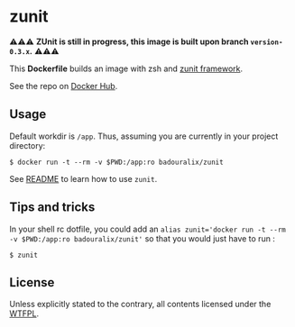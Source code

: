 zunit
=====

⚠️⚠️⚠️  **ZUnit is still in progress, this image is built upon branch `version-0.3.x`.** ⚠️⚠️⚠️

This **Dockerfile** builds an image with zsh and [zunit framework](https://github.com/molovo/zunit).

See the repo on [Docker Hub](https://hub.docker.com/r/badouralix/zunit/).

## Usage

Default workdir is `/app`.
Thus, assuming you are currently in your project directory:

```
$ docker run -t --rm -v $PWD:/app:ro badouralix/zunit
```

See [README](https://github.com/molovo/zunit/blob/master/README.md) to learn how to use `zunit`.


## Tips and tricks

In your shell rc dotfile, you could add an `alias zunit='docker run -t --rm -v $PWD:/app:ro badouralix/zunit'`
so that you would just have to run :

```
$ zunit
```


## License

Unless explicitly stated to the contrary, all contents licensed under the [WTFPL](https://github.com/badouralix/dockerfiles/blob/master/LICENSE).

